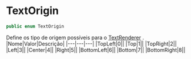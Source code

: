 # TextOrigin
```csharp
public enum TextOrigin
```
Define os tipo de origem possíveis para o [TextRenderer](/API/Claw/Graphics/Systems/TextRenderer.md#TextRenderer) .<br />
|Nome|Valor|Descrição|
|---|---|---|
|TopLeft|0||
|Top|1||
|TopRight|2||
|Left|3||
|Center|4||
|Right|5||
|BottomLeft|6||
|Bottom|7||
|BottomRight|8||
